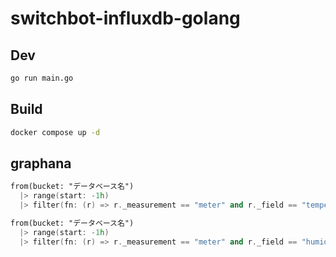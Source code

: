 # switchbot-influxdb-golang

## Dev
```bash
go run main.go
```

## Build

```bash
docker compose up -d
```

## graphana

```flex
from(bucket: "データベース名")
  |> range(start: -1h)
  |> filter(fn: (r) => r._measurement == "meter" and r._field == "temperature")
```

```flex
from(bucket: "データベース名")
  |> range(start: -1h)
  |> filter(fn: (r) => r._measurement == "meter" and r._field == "humidity")
```
